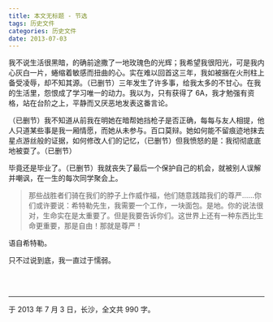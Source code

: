 ```yaml
---
title: 本文无标题 - 节选
tags: 历史文件
categories: 历史文件
date: 2013-07-03
---
```


我不说生活很黑暗，的确前途撒了一地玫瑰色的光辉；我希望我很阳光，可是我内心灰白一片，蜷缩着敏感而扭曲的心。实在难以回首这三年，我如被捆在火刑柱上备受凌辱，却不知其源。（已删节）三年发生了许多事，给我太多的不甘心。在我的生活里，怨恨成了学习唯一的动力。我以为，只有获得了 6A，我才勉强有资格，站在台阶之上，平静而又厌恶地发表这番言论。

（已删节）我不知道从前我在明她在暗帮她挡枪子是否正确，每每与友人相提，他人只道某些事是我一厢情愿，而她从未参与。百口莫辩。她如何能不留痕迹地抹去星点游丝般的证据，如何修改人们的记忆，（已删节）但我愤怒的是：我彻彻底底地被耍了。（已删节）

毕竟还是毕业了。（已删节）我就丧失了最后一个保护自己的机会，就被别人误解并嘲讽，在一生的每次同学聚会上。

> 那些战胜者们骑在我们的脖子上作威作福，他们随意践踏我们的尊严……你们或许要说：希特勒先生，我需要一个工作，一块面包。是地。你的说法很对，生命实在是太重要了。但是我要告诉你们。这世界上还有一种东西比生命更重要，那是自由！那就是尊严！

语自希特勒。

只不过说到底，我一直过于懦弱。

<br>

<br>

------

于 2013 年 7 月 3 日，长沙，全文共 990 字。
